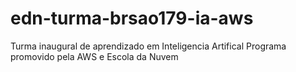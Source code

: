 # edn-turma-brsao179-ia-aws
Turma inaugural de aprendizado em Inteligencia Artifical Programa promovido pela  AWS e Escola da Nuvem
